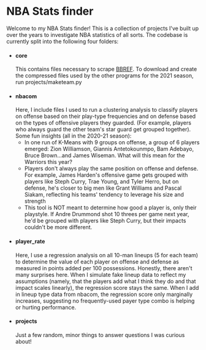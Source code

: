 <h1>NBA Stats finder</h1>
Welcome to my NBA Stats finder! This is a collection of projects I've built up
over the years to investigate NBA statistics of all sorts.
The codebase is currently split into the following four folders:
<ul>
    <li>
    <h4>core</h4>
    This contains files necessary to scrape <a href="basketball-reference.com">BBREF</a>. To download and create the compressed files used by the other programs for the 2021 season, run projects/maketeam.py
    </li>
    <li>
    <h4>nbacom</h4>
    Here, I include files I used to run a clustering analysis to classify players on offense based on their play-type frequencies 
    and on defense based on the types of offensive players they guarded. (For example, players who always guard the other team's star 
    guard get grouped together). Some fun insights (all in the 2020-21 season):
    <ul>
        <li>In one run of K-Means  with 9 groups on offense, a group of 6 players emerged: Zion Williamson, Giannis Antetokounmpo, Bam Adebayo, Bruce Brown...and James Wiseman. What will this mean for the Warriors this year?</li>
        <li>Players don't always play the same position on offense and defense. For example, James Harden's offensive game gets
        grouped with players like Steph Curry, Trae Young, and Tyler Herro, but on defense, he's closer to big men like
        Grant Williams and Pascal Siakam, reflecting his teams' tendency to leverage his size and strength</li>
        <li>This tool is NOT meant to determine how good a player is, only their playstyle. If Andre Drummond shot 10 threes per game next year,
        he'd be grouped with players like Steph Curry, but their impacts couldn't be more different.</li>
    </ul>
    </li>
    <li><h4>player_rate</h4>
    Here, I use a regression analysis on all 10-man lineups (5 for each team) to determine the value of each player on 
    offense and defense as measured in points added per 100 possessions. Honestly, there aren't many surprises here.
    When I simulate fake lineup data to reflect my assumptions (namely, that the players add what I think they do and 
    that impact scales linearly), the regression score stays the same. When I add in lineup type data from nbacom,
    the regression score only marginally increases, suggesting no frequently-used payer type combo is helping or hurting
    performance.</li>
    <li><h4>projects</h4>Just a few random, minor things to answer questions I was curious about!</li></li>
</ul>